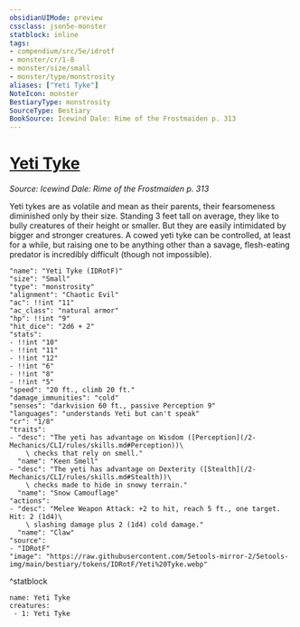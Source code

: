 ```yaml
---
obsidianUIMode: preview
cssclass: json5e-monster
statblock: inline
tags:
- compendium/src/5e/idrotf
- monster/cr/1-8
- monster/size/small
- monster/type/monstrosity
aliases: ["Yeti Tyke"]
NoteIcon: monster
BestiaryType: monstrosity
SourceType: Bestiary
BookSource: Icewind Dale: Rime of the Frostmaiden p. 313
---
```

# [Yeti Tyke](2-Mechanics\CLI\bestiary\monstrosity/yeti-tyke-idrotf.md)
*Source: Icewind Dale: Rime of the Frostmaiden p. 313*  

Yeti tykes are as volatile and mean as their parents, their fearsomeness diminished only by their size. Standing 3 feet tall on average, they like to bully creatures of their height or smaller. But they are easily intimidated by bigger and stronger creatures. A cowed yeti tyke can be controlled, at least for a while, but raising one to be anything other than a savage, flesh-eating predator is incredibly difficult (though not impossible).

```statblock
"name": "Yeti Tyke (IDRotF)"
"size": "Small"
"type": "monstrosity"
"alignment": "Chaotic Evil"
"ac": !!int "11"
"ac_class": "natural armor"
"hp": !!int "9"
"hit_dice": "2d6 + 2"
"stats":
- !!int "10"
- !!int "11"
- !!int "12"
- !!int "6"
- !!int "8"
- !!int "5"
"speed": "20 ft., climb 20 ft."
"damage_immunities": "cold"
"senses": "darkvision 60 ft., passive Perception 9"
"languages": "understands Yeti but can't speak"
"cr": "1/8"
"traits":
- "desc": "The yeti has advantage on Wisdom ([Perception](/2-Mechanics/CLI/rules/skills.md#Perception))\
    \ checks that rely on smell."
  "name": "Keen Smell"
- "desc": "The yeti has advantage on Dexterity ([Stealth](/2-Mechanics/CLI/rules/skills.md#Stealth))\
    \ checks made to hide in snowy terrain."
  "name": "Snow Camouflage"
"actions":
- "desc": "Melee Weapon Attack: +2 to hit, reach 5 ft., one target. Hit: 2 (1d4)\
    \ slashing damage plus 2 (1d4) cold damage."
  "name": "Claw"
"source":
- "IDRotF"
"image": "https://raw.githubusercontent.com/5etools-mirror-2/5etools-img/main/bestiary/tokens/IDRotF/Yeti%20Tyke.webp"
```
^statblock

```encounter-table
name: Yeti Tyke
creatures:
 - 1: Yeti Tyke
```